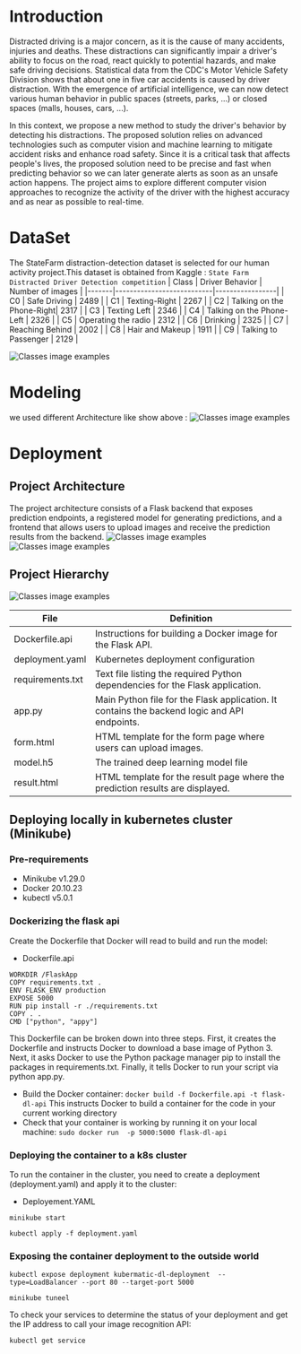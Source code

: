 # Introduction 
Distracted driving is a major concern, as it is the cause of many accidents, injuries and deaths. These distractions can significantly impair a driver's ability to focus on the road, react quickly to potential hazards, and make safe driving decisions. Statistical data from the CDC's Motor Vehicle Safety Division shows that about one in five car accidents is caused by driver distraction. 
With the emergence of artificial intelligence, we can now detect various human behavior in public spaces (streets, parks, ...) or closed spaces (malls, houses, cars, ...). 

In this context, we propose a new method to study the driver's behavior by detecting his distractions. The proposed solution relies on advanced technologies such as computer vision and machine learning to mitigate accident risks and enhance road safety.
Since it is a critical task that affects people's lives, the proposed solution need to be precise and fast when predicting behavior so we can later generate alerts as soon as an unsafe action happens.
The project aims to explore different computer vision approaches  to recognize the activity of the driver with the highest accuracy and as near as possible to real-time.

# DataSet 
The StateFarm distraction-detection dataset is selected for our human activity project.This dataset is obtained from Kaggle : ``State Farm Distracted Driver Detection competition``
| Class | Driver Behavior            | Number of images |
|-------|---------------------------|-----------------|
| C0    | Safe Driving              | 2489            |
| C1    | Texting-Right             | 2267            |
| C2    | Talking on the Phone-Right| 2317            |
| C3    | Texting Left              | 2346            |
| C4    | Talking on the Phone-Left | 2326            |
| C5    | Operating the radio       | 2312            |
| C6    | Drinking                  | 2325            |
| C7    | Reaching Behind           | 2002            |
| C8    | Hair and Makeup           | 1911            |
| C9    | Talking to Passenger      | 2129            |

![Classes image examples](images/images-classes.png)

# Modeling 
we used different Architecture like show above : 
![Classes image examples](images/model.png)

# Deployment 
## Project Architecture
The project architecture consists of a Flask backend that exposes prediction endpoints, a registered model for generating predictions, and a frontend that allows users to upload images and receive the prediction results from the backend.
![Classes image examples](images/front_home.png)
![Classes image examples](images/result.png)

## Project Hierarchy 
![Classes image examples](images/architecture.png)

| File            | Definition                                                               |
|-----------------|--------------------------------------------------------------------------|
| Dockerfile.api  | Instructions for building a Docker image for the Flask API.               |
| deployment.yaml | Kubernetes deployment configuration                                      |
| requirements.txt| Text file listing the required Python dependencies for the Flask application. |
| app.py          | Main Python file for the Flask application. It contains the backend logic and API endpoints. |
| form.html       | HTML template for the form page where users can upload images.            |
| model.h5        | The trained deep learning model file                                     |
| result.html     | HTML template for the result page where the prediction results are displayed. |

## Deploying locally in kubernetes cluster (Minikube)
### Pre-requirements
* Minikube v1.29.0
* Docker 20.10.23
* kubectl  v5.0.1


### Dockerizing the flask api
Create the Dockerfile that Docker will read to build and run the model:
* Dockerfile.api
``` FROM python:3.9
WORKDIR /FlaskApp
COPY requirements.txt .
ENV FLASK_ENV production
EXPOSE 5000
RUN pip install -r ./requirements.txt
COPY . .
CMD ["python", "appy"]
```
This Dockerfile can be broken down into three steps. First, it creates the Dockerfile and instructs Docker to download a base image of Python 3. Next, it asks Docker to use the Python package manager pip to install the packages in requirements.txt. Finally, it tells Docker to run your script via python app.py.

* Build the Docker container:
``` docker build -f Dockerfile.api -t flask-dl-api ```
This instructs Docker to build a container for the code in your current working directory
* Check that your container is working by running it on your local machine:
``` sudo docker run  -p 5000:5000 flask-dl-api ```

### Deploying the container to a k8s cluster
To run the container in the cluster, you need to create a deployment (deployment.yaml) and apply it to the cluster:  
* Deployement.YAML
``` ```

``` minikube start ```

``` kubectl apply -f deployment.yaml ```
### Exposing the container deployment to the outside world
``` kubectl expose deployment kubermatic-dl-deployment  --type=LoadBalancer --port 80 --target-port 5000 ```

``` minikube tuneel ```

To check your services to determine the status of your deployment and get the IP address to call your image recognition API:

``` kubectl get service ```
